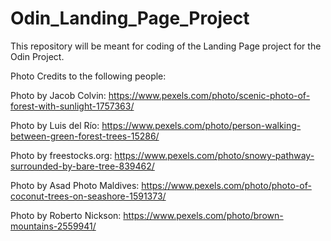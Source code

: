 # Odin_Landing_Page_Project
This repository will be meant for coding of the Landing Page project for the Odin Project.

Photo Credits to the following people:

Photo by Jacob Colvin: https://www.pexels.com/photo/scenic-photo-of-forest-with-sunlight-1757363/

Photo by Luis del Río: https://www.pexels.com/photo/person-walking-between-green-forest-trees-15286/

Photo by freestocks.org: https://www.pexels.com/photo/snowy-pathway-surrounded-by-bare-tree-839462/

Photo by Asad Photo Maldives: https://www.pexels.com/photo/photo-of-coconut-trees-on-seashore-1591373/

Photo by Roberto Nickson: https://www.pexels.com/photo/brown-mountains-2559941/